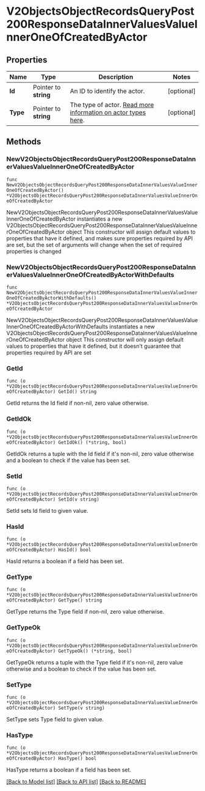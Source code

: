 # V2ObjectsObjectRecordsQueryPost200ResponseDataInnerValuesValueInnerOneOfCreatedByActor

## Properties

Name | Type | Description | Notes
------------ | ------------- | ------------- | -------------
**Id** | Pointer to **string** | An ID to identify the actor. | [optional] 
**Type** | Pointer to **string** | The type of actor. [Read more information on actor types here](/docs/actors). | [optional] 

## Methods

### NewV2ObjectsObjectRecordsQueryPost200ResponseDataInnerValuesValueInnerOneOfCreatedByActor

`func NewV2ObjectsObjectRecordsQueryPost200ResponseDataInnerValuesValueInnerOneOfCreatedByActor() *V2ObjectsObjectRecordsQueryPost200ResponseDataInnerValuesValueInnerOneOfCreatedByActor`

NewV2ObjectsObjectRecordsQueryPost200ResponseDataInnerValuesValueInnerOneOfCreatedByActor instantiates a new V2ObjectsObjectRecordsQueryPost200ResponseDataInnerValuesValueInnerOneOfCreatedByActor object
This constructor will assign default values to properties that have it defined,
and makes sure properties required by API are set, but the set of arguments
will change when the set of required properties is changed

### NewV2ObjectsObjectRecordsQueryPost200ResponseDataInnerValuesValueInnerOneOfCreatedByActorWithDefaults

`func NewV2ObjectsObjectRecordsQueryPost200ResponseDataInnerValuesValueInnerOneOfCreatedByActorWithDefaults() *V2ObjectsObjectRecordsQueryPost200ResponseDataInnerValuesValueInnerOneOfCreatedByActor`

NewV2ObjectsObjectRecordsQueryPost200ResponseDataInnerValuesValueInnerOneOfCreatedByActorWithDefaults instantiates a new V2ObjectsObjectRecordsQueryPost200ResponseDataInnerValuesValueInnerOneOfCreatedByActor object
This constructor will only assign default values to properties that have it defined,
but it doesn't guarantee that properties required by API are set

### GetId

`func (o *V2ObjectsObjectRecordsQueryPost200ResponseDataInnerValuesValueInnerOneOfCreatedByActor) GetId() string`

GetId returns the Id field if non-nil, zero value otherwise.

### GetIdOk

`func (o *V2ObjectsObjectRecordsQueryPost200ResponseDataInnerValuesValueInnerOneOfCreatedByActor) GetIdOk() (*string, bool)`

GetIdOk returns a tuple with the Id field if it's non-nil, zero value otherwise
and a boolean to check if the value has been set.

### SetId

`func (o *V2ObjectsObjectRecordsQueryPost200ResponseDataInnerValuesValueInnerOneOfCreatedByActor) SetId(v string)`

SetId sets Id field to given value.

### HasId

`func (o *V2ObjectsObjectRecordsQueryPost200ResponseDataInnerValuesValueInnerOneOfCreatedByActor) HasId() bool`

HasId returns a boolean if a field has been set.

### GetType

`func (o *V2ObjectsObjectRecordsQueryPost200ResponseDataInnerValuesValueInnerOneOfCreatedByActor) GetType() string`

GetType returns the Type field if non-nil, zero value otherwise.

### GetTypeOk

`func (o *V2ObjectsObjectRecordsQueryPost200ResponseDataInnerValuesValueInnerOneOfCreatedByActor) GetTypeOk() (*string, bool)`

GetTypeOk returns a tuple with the Type field if it's non-nil, zero value otherwise
and a boolean to check if the value has been set.

### SetType

`func (o *V2ObjectsObjectRecordsQueryPost200ResponseDataInnerValuesValueInnerOneOfCreatedByActor) SetType(v string)`

SetType sets Type field to given value.

### HasType

`func (o *V2ObjectsObjectRecordsQueryPost200ResponseDataInnerValuesValueInnerOneOfCreatedByActor) HasType() bool`

HasType returns a boolean if a field has been set.


[[Back to Model list]](../README.md#documentation-for-models) [[Back to API list]](../README.md#documentation-for-api-endpoints) [[Back to README]](../README.md)


